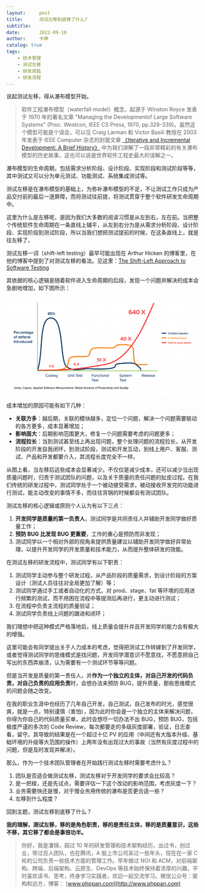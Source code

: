 ```yaml
---
layout:     post
title:      测试左移到底移了什么?
subtitle:   
date:       2022-09-10
author:     卡神
catalog: true
tags:
    - 技术管理
    - 测试左移
    - 研发效能
    - 研发流程
---
```





说起测试左移，得从瀑布模型开始。
> 软件工程瀑布模型（waterfall model）概念，起源于 Winston Royce 发表于 1970 年的著名文章 "Managing the Developmentof Large Software Systems" (Proc. Westcon, IEEE CS Press, 1970, pp.328-339)。虽然这个模型可能是个误会，可以见 Craig Larman 和 Victor Basili 教授在 2003 年发表于 IEEE Computer 杂志的封面文章 [《Iterative and Incremental Development: A Brief History》]( https://www.craiglarman.com/wiki/downloads/misc/history-of-iterative-larman-and-basili-ieee-computer.pdf) 中为我们讲解了一段非常精彩的有关瀑布模型的历史故事，这也可以说是世界软件工程史最大的误解之一。


瀑布模型的生命周期，包括需求分析阶段、设计阶段、实现阶段和测试阶段等等，其中测试又可以分为单元测试、功能测试、系统集成测试等。

测试左移是在瀑布模型的基础上，为弥补瀑布模型的不足，不让测试工作只成为产品交付前的最后一道屏障，而将测试往前提，将测试贯穿于整个软件研发生命周期中。

这里为什么是左移呢，是因为我们大多数的阅读习惯是从左到右，左在前。当把整个传统软件生命周期在一条直线上辅平，从左到右分为是从需求分析阶段、设计阶段、实现阶段到测试阶段，所以当我们想把测试提前的时候，在这条直线上，就是往左移了。


测试左移一词（shift-left testing）最早可能出现在 Arthur Hicken 的博客里，在他的博客中提到了对测试左移的看法。见这里：[The Shift-Left Approach to Software Testing](https://www.stickyminds.com/article/shift-left-approach-software-testing)

其依据的核心逻辑是随着软件进入生命周期的后段，发现一个问题并解决的成本会急剧地增加，如下图所示：

<img src="/img/post/2022/shift-left-approach-software-testing.png" />

成本增加的原因可能有如下几种：

* **关联方多**：越后期，关联的模块越多，定位一个问题，解决一个问题需要联动的各方更多，成本显著增加；
* **影响面大**：后期影响范围更大，修复一个问题需要考虑的问题更多；
* **流程拉长**：当到测试甚至线上再出现问题，整个处理问题的流程拉长，从开发阶段的开发自我闭环，到测试阶段，测试和开发互动，到线上用户、客服、测试、产品和开发都要介入，其流程长度完全不一样。

从图上看，当左移后这些成本会显著减少。不仅仅是减少成本，还可以减少当出现质量问题时，归责于测试团队的问题，以及关于质量的责任问题的扯皮过程。在我们传统的研发过程中，测试同学处于一个被动接受需求，被动接收开发完的功能进行测试，能主动改变的事情不多，而往往背锅的时候都会有测试团队。

测试左移的核心逻辑或原则个人认为有以下三点：

1. **开发同学是质量的第一负责人**，测试同学是共同责任人并辅助开发同学做好质量工作；
2. **预防 BUG 比发现 BUG 更重要**，工作的重心是预防而非发现；
3. 测试同学以一个相对外部的视角来提供质量建议以辅助开发同学做好异常处理，以提升开发同学的开发质量和技术能力，从而提升整体研发的效能。
   

在测试左移的研发流程中，测试同学有以下职责：

1. 测试同学主动参与整个研发过程，从产品阶段的质量需求，到设计阶段的方案设计（测试人员往往对全局更加了解）等；
2. 测试同学通过手工或者自动化的方式，对 prod、stage、fat 等环境的应用进行频繁的测试，而不用困在流程中等提测后再进行，更主动进行测试；
3. 在流程中负责主流程的质量验证；
4. 测试同学负责线上问题的跟进和闭环；
   
我们理想中把这种模式严格落地后，线上质量会提升并且开发同学的能力会有极大的增强。

这里可能会有同学提出关于人力成本的考虑，觉得把测试工作转嫁到了开发同学，或者觉得测试同学的思维模式是找问题，开发同学潜意识不愿意找，不愿意把自己写出的东西弄崩溃，认为需要有一个测试环节等等问题。

但是当开发是质量的第一责任人，并**作为一个独立的主体，对自己开发的代码负责，对自己负责的应用负责**时，会想办法来预防 BUG，提升质量，那些思维模式的问题会随之改变。

在我的职业生涯中也经历了几年自己开发，自己测试，自己发布的时光，感觉很爽，就是一点，特别谨慎（害怕），因为此时你会是一个独立的主体来解决问题，你得为你自己的代码质量买单，此时会想尽一切办法不出 BUG，预防 BUG，包括极度严谨的多次的 Code Review，每次都要走的多级灰度部署，验证，日志查看，留守。其导致的结果是在一个超过十亿 PV 的应用（中间还有大版本升级、基础环境的升级等大范围的操作）上两年没有出现过大的事故（当然有灰度过程中的问题，但是及时发现并解决）。

那么，作为一个技术团队管理者在开始践行测试左移时需要考虑什么？

1. 团队是否适合做测试左移，测试左移对于开发同学的要求会比较高？
2. 是一把梭，还是先试点，需要评估一下这个改动的影响范围，考虑灰度一下？
3. 业务需要快还是慢，对于慢业务用传统的瀑布是否更合适一些？
4. 左移到什么程度？

回到主题，测试左移到底移了什么？

**我的理解，测试左移，移的是角色职责，移的是责任主体，移的是质量意识，这些不移，其它移了都会是事倍功半。**

> 你好，我是潘锦，超过 10 年的研发管理和技术架构经历，出过书，创过业，带过百人团队，也在腾讯，A 股上市公司呆过一些年头，现在在一家 C 轮的公司负责一些技术方面的管理工作。早年做过 NOI 和 ACM，对前端架构、跨端、后端架构、云原生、DevOps 等技术始终保持着浓厚的兴趣，平时喜欢读书、思考，终身学习实践者，欢迎一起交流学习。微信公众号：架构和远方，博客： [www.phppan.com](http://www.phppan.com)
